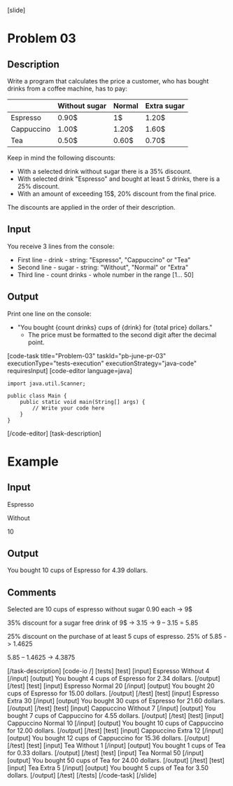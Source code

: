 [slide]
# Problem 03
## Description
Write a program that calculates the price a customer, who has bought drinks from a coffee machine, has to pay:

|   | Without sugar | Normal | Extra sugar |
|---|---|---|---|
| Espresso | 0.90$ | 1$ | 1.20$ |
| Cappuccino | 1.00$ | 1.20$ | 1.60$ |
| Tea | 0.50$ | 0.60$ | 0.70$ |

Keep in mind the following discounts:
- With a selected drink without sugar there is a 35% discount.
- With selected drink "Espresso" and bought at least 5 drinks, there is a 25% discount.
- With an amount of exceeding 15$, 20% discount from the final price. 

The discounts are applied in the order of their description.

## Input
You receive 3 lines from the console:
- First line - drink - string: "Espresso", "Cappuccino" or "Tea"
- Second line - sugar - string: "Without", "Normal" or "Extra"
- Third line - count drinks - whole number in the range [1… 50]

## Output
Print one line on the console:
- "You bought \{count drinks\} cups of \{drink\} for \{total price\} dollars."
	 - The price must be formatted to the second digit after the decimal point.

[code-task title="Problem-03" taskId="pb-june-pr-03" executionType="tests-execution" executionStrategy="java-code" requiresInput]
[code-editor language=java]
```
import java.util.Scanner;

public class Main {
    public static void main(String[] args) {
        // Write your code here
    }
}
```
[/code-editor]
[task-description]
# Example

## Input
Espresso

Without

10

## Output
You bought 10 cups of Espresso for 4.39 dollars.

## Comments
Selected are 10 cups of espresso without sugar 0.90 each -> 9$

35% discount for a sugar free drink of 9$ -> 3.15 -> 9 – 3.15 = 5.85

25% discount on the purchase of at least 5 cups of espresso. 25% of 5.85 -> 1.4625

5.85 – 1.4625 -> 4.3875

[/task-description]
[code-io /]
[tests]
[test]
[input]
Espresso
Without
4
[/input]
[output]
You bought 4 cups of Espresso for 2.34 dollars.
[/output]
[/test]
[test]
[input]
Espresso
Normal
20
[/input]
[output]
You bought 20 cups of Espresso for 15.00 dollars.
[/output]
[/test]
[test]
[input]
Espresso
Extra
30
[/input]
[output]
You bought 30 cups of Espresso for 21.60 dollars.
[/output]
[/test]
[test]
[input]
Cappuccino
Without
7
[/input]
[output]
You bought 7 cups of Cappuccino for 4.55 dollars.
[/output]
[/test]
[test]
[input]
Cappuccino
Normal
10
[/input]
[output]
You bought 10 cups of Cappuccino for 12.00 dollars.
[/output]
[/test]
[test]
[input]
Cappuccino
Extra
12
[/input]
[output]
You bought 12 cups of Cappuccino for 15.36 dollars.
[/output]
[/test]
[test]
[input]
Tea
Without
1
[/input]
[output]
You bought 1 cups of Tea for 0.33 dollars.
[/output]
[/test]
[test]
[input]
Tea
Normal
50
[/input]
[output]
You bought 50 cups of Tea for 24.00 dollars.
[/output]
[/test]
[test]
[input]
Tea
Extra
5
[/input]
[output]
You bought 5 cups of Tea for 3.50 dollars.
[/output]
[/test]
[/tests]
[/code-task]
[/slide]